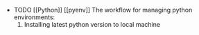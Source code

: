 - TODO [[Python]] [[pyenv]] The workflow for managing python environments:
  1. Installing latest python version to local machine